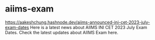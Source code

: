# aiims-exam
https://aakeshchung.hashnode.dev/aiims-announced-ini-cet-2023-july-exam-dates Here is a latest news about AIIMS INI CET 2023 July Exam Dates. Check the latest updates about AIIMS Exam here.
